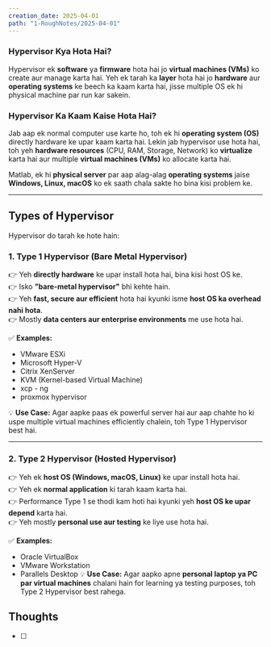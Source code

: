 ```yaml
---
creation_date: 2025-04-01
path: "1-RoughNotes/2025-04-01"
---
```

### **Hypervisor Kya Hota Hai?**

Hypervisor ek **software** ya **firmware** hota hai jo **virtual machines (VMs)** ko create aur manage karta hai. Yeh ek tarah ka **layer** hota hai jo **hardware** aur **operating systems** ke beech ka kaam karta hai, jisse multiple OS ek hi physical machine par run kar sakein.

### **Hypervisor Ka Kaam Kaise Hota Hai?**

Jab aap ek normal computer use karte ho, toh ek hi **operating system (OS)** directly hardware ke upar kaam karta hai. Lekin jab hypervisor use hota hai, toh yeh **hardware resources** (CPU, RAM, Storage, Network) ko **virtualize** karta hai aur multiple **virtual machines (VMs)** ko allocate karta hai.

Matlab, ek hi **physical server** par aap alag-alag **operating systems** jaise **Windows, Linux, macOS** ko ek saath chala sakte ho bina kisi problem ke.

---

## **Types of Hypervisor**

Hypervisor do tarah ke hote hain:

### **1. Type 1 Hypervisor (Bare Metal Hypervisor)**

👉 Yeh **directly hardware** ke upar install hota hai, bina kisi host OS ke.  
👉 Isko **"bare-metal hypervisor"** bhi kehte hain.  
👉 Yeh **fast, secure aur efficient** hota hai kyunki isme **host OS ka overhead nahi hota**.  
👉 Mostly **data centers aur enterprise environments** me use hota hai.

✅ **Examples:**

- VMware ESXi
- Microsoft Hyper-V
- Citrix XenServer
- KVM (Kernel-based Virtual Machine)
- xcp - ng
- proxmox hypervisor

💡 **Use Case:** Agar aapke paas ek powerful server hai aur aap chahte ho ki uspe multiple virtual machines efficiently chalein, toh Type 1 Hypervisor best hai.

---

### **2. Type 2 Hypervisor (Hosted Hypervisor)**

👉 Yeh ek **host OS (Windows, macOS, Linux)** ke upar install hota hai.  
👉 Yeh ek **normal application** ki tarah kaam karta hai.  
👉 Performance Type 1 se thodi kam hoti hai kyunki yeh **host OS ke upar depend** karta hai.  
👉 Yeh mostly **personal use aur testing** ke liye use hota hai.

✅ **Examples:**

- Oracle VirtualBox
- VMware Workstation
- Parallels Desktop
💡 **Use Case:** Agar aapko apne **personal laptop ya PC par virtual machines** chalani hain for learning ya testing purposes, toh Type 2 Hypervisor best rahega.

## Thoughts
- [ ] 